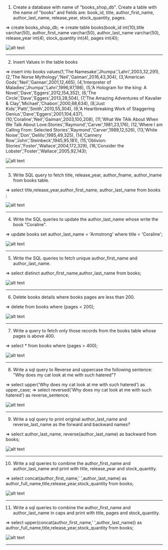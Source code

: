 1. Create a database with name of "books_shop_db".
Create a table with the name of "books"  and fields are:
book_id, title, author_first_name, author_last_name, release_year, stock_quantity, pages.


=> create books_shop_db;
=> create table books(book_id int(10),title varchar(50), author_first_name varchar(50), author_last_name varchar(50), release_year int(4), stock_quantity int(4), pages int(4));

![alt text](<MySQL 8.0 Command Line Client 23-09-2024 01_25_35.png>) 

--------------------------------------------------------------------------------------------------------------------------------------

2. Insert Values in the table books

=> insert into books 
values(1,'The Namesake','Jhumpa','Lahri',2003,32,291),
(2,'The Norse Mythology','Neil','Gaiman',2016,43,304),
(3,'American Gods','Neil','Gaiman',2001,12,465),
(4,'Interpreter of Maladies','Jhumpa','Lahri',1996,97,198),
(5,'A Hologram for the king: A Novel','Dave','Eggers',2012,154,352),
(6,'The Circle','Dave','Eggers',2013,28,504),
(7,'The Amazing Adventures of Kavalier & Clay','Michael','Chabon',2000,68,634),
(8,'Just Kids','Patti','Smith',2010,55,304),
(9,'A Heartbreaking Work of Staggering Genius','Dave','Eggers',2001,104,437),
(10,'Coraline','Neil','Gaiman',2003,100,208),
(11,'What We TAlk About When We Talk About Love:Stories','Raymond','Carver',1981,23,176),
(12,'Where I am Calling From: Selected Stories','Raymond','Carver',1989,12,526),
(13,'White Noise','Don','Delillo',1985,49,325),
(14,'Cannery Row','John','Steinbeck',1945,95,181),
(15,'Oblivion: Stories','Foster','Wallace',2004,172,329),
(16,'Consider the Lobster','Foster','Wallace',2005,92,143);

![alt text](<MySQL 8.0 Command Line Client 23-09-2024 01_24_45.png>)

---------------------------------------------------------------------------------------------------------------------------------------

3. Write SQL query to fetch title, release_year, author_fname, author_lname from books table.

=> select title,release_year,author_first_name, author_last_name from books ;

![alt text](<MySQL 8.0 Command Line Client 23-09-2024 19_34_00.png>)

---------------------------------------------------------------------------------------------------------------------------------------

4. Write the SQL queries to update the author_last_name whose write the book "Coraline".

=> update books 
   set author_last_name = 'Armstrong' 
   where title = 'Coraline';

![alt text](<MySQL 8.0 Command Line Client 25-09-2024 11_17_20.png>)

---------------------------------------------------------------------------------------------------------------------------------------

5. Write the SQL queries to fetch unique author_first_name and author_last_name.

=> select distinct author_first_name,author_last_name from books;

![alt text](<MySQL 8.0 Command Line Client 25-09-2024 11_31_22.png>)

---------------------------------------------------------------------------------------------------------------------------------------

6. Delete books details where books pages are less than 200.

=> delete from books where (pages < 200);

![alt text](<MySQL 8.0 Command Line Client 26-09-2024 19_51_06.png>)

---------------------------------------------------------------------------------------------------------------------------------------

7. Write a query to fetch only those records from the books table whose pages is above 400.

=> select * from books where (pages > 400);

![alt text](<MySQL 8.0 Command Line Client 26-09-2024 19_56_30.png>)

---------------------------------------------------------------------------------------------------------------------------------------

8. Write a sql query to Reverse and uppercase the following sentence: "Why does my cat look at me with such hatered"?

=> select upper('Why does my cat look at me with such hatered') as upper_case;
=> select reversed('Why does my cat look at me with such hatered') as reverse_sentence;

![alt text](<MySQL 8.0 Command Line Client 28-09-2024 22_04_59.png>)

---------------------------------------------------------------------------------------------------------------------------------------

9. Write a sql query to print original author_last_name and reverse_last_name as the forward and backward names?

=> select author_last_name, reverse(author_last_name) as backward from books;

![alt text](<MySQL 8.0 Command Line Client 28-09-2024 22_24_12.png>)

---------------------------------------------------------------------------------------------------------------------------------------

10. Write a sql queries to combine the author_first_name and author_last_name and print with title, release_year and stock_quantity.

=> select concat(author_first_name,' ',author_last_name) as author_full_name,title,release_year,stock_quantity from books;

![alt text](<MySQL 8.0 Command Line Client 29-09-2024 00_08_47.png>)

---------------------------------------------------------------------------------------------------------------------------------------

11. Write a sql queries to combine the author_first_name and author_last_name in caps and print with title, pages and stock_quantity.

=> select upper(concat(author_first_name,' ',author_last_name)) as author_full_name,title,release_year,stock_quantity from books;

![alt text](<MySQL 8.0 Command Line Client 29-09-2024 00_13_44.png>)

---------------------------------------------------------------------------------------------------------------------------------------